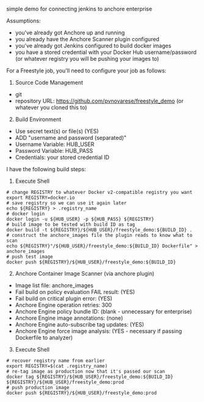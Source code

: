 simple demo for connecting jenkins to anchore enterprise 

Assumptions: 
* you've already got Anchore up and running
* you already have the Anchore Scanner plugin configured
* you've already got Jenkins configured to build docker images
* you have a stored credential with your Docker Hub username/password (or whatever registry you will be pushing your images to)

For a Freestyle job, you'll need to configure your job as follows:

1) Source Code Management
* git
* repository URL: https://github.com/pvnovarese/freestyle_demo (or whatever you cloned this to)

2) Build Environment
* Use secret text(s) or file(s) (YES)
* ADD "username and password (separated)"
* Username Variable: HUB_USER
* Password Variable: HUB_PASS
* Credentials: your stored credential ID


I have the following build steps:

1) Execute Shell
```
# change REGISTRY to whatever Docker v2-compatible registry you want 
export REGISTRY=docker.io
# save registry so we can use it again later
echo ${REGISTRY} > .registry_name
# docker login
docker login -u ${HUB_USER} -p ${HUB_PASS} ${REGISTRY}
# build image to be tested with build ID as tag
docker build -t ${REGISTRY}/${HUB_USER}/freestyle_demo:${BUILD_ID} .
# construct the anchore_images file the plugin reads to know what to scan
echo ${REGISTRY}"/${HUB_USER}/freestyle_demo:${BUILD_ID} Dockerfile" > anchore_images
# push test image
docker push ${REGISTRY}/${HUB_USER}/freestyle_demo:${BUILD_ID}
```

2) Anchore Container Image Scanner (via anchore plugin)
* Image list file: anchore_images
* Fail build on policy evaluation FAIL result: (YES)
* Fail build on critical plugin error: (YES)
* Anchore Engine operation retries: 300
* Anchore Engine policy bundle ID: (blank - unnecessary for enterprise)
* Anchore Engine image annotations: (none)
* Anchore Engine auto-subscribe tag updates: (YES)
* Anchore Engine force image analysis: (YES - necessary if passing Dockerfile to analyzer)

3) Execute Shell
```
# recover registry name from earlier
export REGISTRY=$(cat .registry_name)
# re-tag image as production now that it's passed our scan
docker tag ${REGISTRY}/${HUB_USER}/freestyle_demo:${BUILD_ID} ${REGISTRY}/${HUB_USER}/freestyle_demo:prod
# push production image
docker push ${REGISTRY}/${HUB_USER}/freestyle_demo:prod
```
